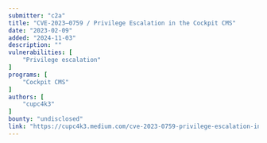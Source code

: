 ```yaml
---
submitter: "c2a"
title: "CVE-2023–0759 / Privilege Escalation in the Cockpit CMS"
date: "2023-02-09"
added: "2024-11-03"
description: ""
vulnerabilities: [
    "Privilege escalation"
]
programs: [
    "Cockpit CMS"
]
authors: [
    "cupc4k3"
]
bounty: "undisclosed"
link: "https://cupc4k3.medium.com/cve-2023-0759-privilege-escalation-in-the-cockpit-cms-6a4a28685f8e"
---
```




